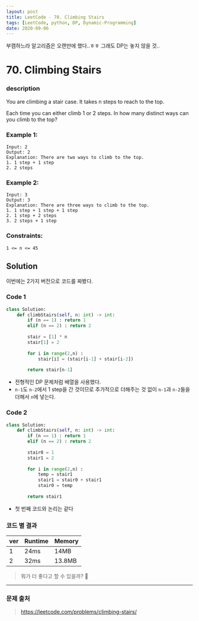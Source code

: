 ```yaml
---
layout: post
title: LeetCode - 70. Climbing Stairs
tags: [LeetCode, python, DP, Dynamic-Programming]
date: 2020-09-06
---
```


부캠하느라 알고리즘은 오랜만에 했다..ㅎㅎ 그래도 DP는 놓지 않을 것..

# 70. Climbing Stairs

### description

You are climbing a stair case. It takes n steps to reach to the top.

Each time you can either climb 1 or 2 steps. In how many distinct ways can you climb to the top?

### Example 1:

```
Input: 2
Output: 2
Explanation: There are two ways to climb to the top.
1. 1 step + 1 step
2. 2 steps
```

### Example 2:

```
Input: 3
Output: 3
Explanation: There are three ways to climb to the top.
1. 1 step + 1 step + 1 step
2. 1 step + 2 steps
3. 2 steps + 1 step
```

### Constraints:
```
1 <= n <= 45
```

## Solution

이번에는 2가지 버전으로 코드를 짜봤다.

### Code 1

```python
class Solution:
    def climbStairs(self, n: int) -> int:
        if (n == 1) : return 1
        elif (n == 2) : return 2
        
        stair = [1] * n
        stair[1] = 2
        
        for i in range(2,n) :
            stair[i] = (stair[i-1] + stair[i-2])
        
        return stair[n-1]
```

- 전형적인 DP 문제처럼 배열을 사용했다.
- `n-1`도 `n-2`에서 1 step을 간 것이므로 추가적으로 더해주는 것 없이 `n-1`과 `n-2`들을 더해서 `n`에 넣는다.

### Code 2

```python
class Solution:
    def climbStairs(self, n: int) -> int:
        if (n == 1) : return 1
        elif (n == 2) : return 2
        
        stair0 = 1
        stair1 = 2
        
        for i in range(2,n) :
            temp = stair1
            stair1 = stair0 + stair1
            stair0 = temp
        
        return stair1
```

- 첫 번째 코드와 논리는 같다

### 코드 별 결과

ver | Runtime | Memory 
--- | --- | ---
1 | 24ms | 14MB
2 | 32ms | 13.8MB

> 뭐가 더 좋다고 할 수 있을까? 🤔

---

### 문제 출처

> https://leetcode.com/problems/climbing-stairs/